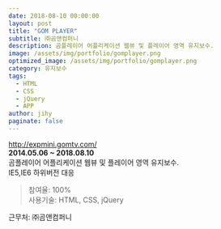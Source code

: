 ```yaml
---
date: 2018-08-10 00:00:00
layout: post
title: "GOM PLAYER"
subtitle: ㈜곰앤컴퍼니
description: 곰플레이어 어플리케이션 웹뷰 및 플레이어 영역 유지보수.
image: /assets/img/portfolio/gomplayer.png
optimized_image: /assets/img/portfolio/gomplayer.png
category: 유지보수
tags:
  - HTML
  - CSS
  - jQuery
  - APP
author: jihy
paginate: false
---
```


<a href="http://expmini.gomtv.com/">http://expmini.gomtv.com/</a><br>
**2014.05.06 ~ 2018.08.10** <br>
곰플레이어 어플리케이션 웹뷰 및 플레이어 영역 유지보수.<br>
IE5,IE6 하위버전 대응

> 참여율: 100% <br>
사용기술: HTML, CSS, jQuery 

근무처: ㈜곰앤컴퍼니